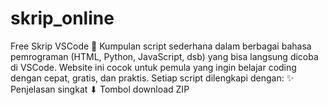 # skrip_online
Free Skrip VSCode 🚀 Kumpulan script sederhana dalam berbagai bahasa pemrograman (HTML, Python, JavaScript, dsb) yang bisa langsung dicoba di VSCode. Website ini cocok untuk pemula yang ingin belajar coding dengan cepat, gratis, dan praktis. Setiap script dilengkapi dengan:  ✨ Penjelasan singkat  ⬇ Tombol download ZIP 

